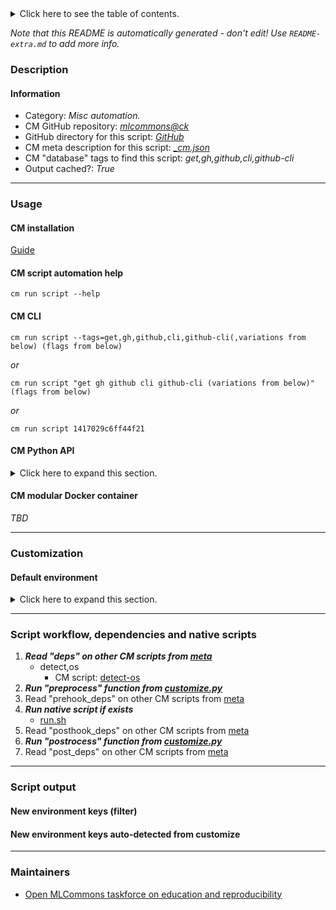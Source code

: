 <details>
<summary>Click here to see the table of contents.</summary>

* [Description](#description)
* [Information](#information)
* [Usage](#usage)
  * [ CM installation](#cm-installation)
  * [ CM script automation help](#cm-script-automation-help)
  * [ CM CLI](#cm-cli)
  * [ CM Python API](#cm-python-api)
  * [ CM modular Docker container](#cm-modular-docker-container)
* [Customization](#customization)
  * [ Default environment](#default-environment)
* [Script workflow, dependencies and native scripts](#script-workflow-dependencies-and-native-scripts)
* [Script output](#script-output)
* [New environment keys (filter)](#new-environment-keys-(filter))
* [New environment keys auto-detected from customize](#new-environment-keys-auto-detected-from-customize)
* [Maintainers](#maintainers)

</details>

*Note that this README is automatically generated - don't edit! Use `README-extra.md` to add more info.*

### Description

#### Information

* Category: *Misc automation.*
* CM GitHub repository: *[mlcommons@ck](https://github.com/mlcommons/ck/tree/master/cm-mlops)*
* GitHub directory for this script: *[GitHub](https://github.com/mlcommons/ck/tree/master/cm-mlops/script/get-github-cli)*
* CM meta description for this script: *[_cm.json](_cm.json)*
* CM "database" tags to find this script: *get,gh,github,cli,github-cli*
* Output cached?: *True*
___
### Usage

#### CM installation
[Guide](https://github.com/mlcommons/ck/blob/master/docs/installation.md)

#### CM script automation help
```cm run script --help```

#### CM CLI
`cm run script --tags=get,gh,github,cli,github-cli(,variations from below) (flags from below)`

*or*

`cm run script "get gh github cli github-cli (variations from below)" (flags from below)`

*or*

`cm run script 1417029c6ff44f21`

#### CM Python API

<details>
<summary>Click here to expand this section.</summary>

```python

import cmind

r = cmind.access({'action':'run'
                  'automation':'script',
                  'tags':'get,gh,github,cli,github-cli'
                  'out':'con',
                  ...
                  (other input keys for this script)
                  ...
                 })

if r['return']>0:
    print (r['error'])

```

</details>

#### CM modular Docker container
*TBD*
___
### Customization

#### Default environment

<details>
<summary>Click here to expand this section.</summary>

These keys can be updated via --env.KEY=VALUE or "env" dictionary in @input.json or using script flags.


</details>

___
### Script workflow, dependencies and native scripts

  1. ***Read "deps" on other CM scripts from [meta](https://github.com/mlcommons/ck/tree/master/cm-mlops/script/get-github-cli/_cm.json)***
     * detect,os
       - CM script: [detect-os](https://github.com/mlcommons/ck/tree/master/cm-mlops/script/detect-os)
  1. ***Run "preprocess" function from [customize.py](https://github.com/mlcommons/ck/tree/master/cm-mlops/script/get-github-cli/customize.py)***
  1. Read "prehook_deps" on other CM scripts from [meta](https://github.com/mlcommons/ck/tree/master/cm-mlops/script/get-github-cli/_cm.json)
  1. ***Run native script if exists***
     * [run.sh](https://github.com/mlcommons/ck/tree/master/cm-mlops/script/get-github-cli/run.sh)
  1. Read "posthook_deps" on other CM scripts from [meta](https://github.com/mlcommons/ck/tree/master/cm-mlops/script/get-github-cli/_cm.json)
  1. ***Run "postrocess" function from [customize.py](https://github.com/mlcommons/ck/tree/master/cm-mlops/script/get-github-cli/customize.py)***
  1. Read "post_deps" on other CM scripts from [meta](https://github.com/mlcommons/ck/tree/master/cm-mlops/script/get-github-cli/_cm.json)
___
### Script output
#### New environment keys (filter)

#### New environment keys auto-detected from customize

___
### Maintainers

* [Open MLCommons taskforce on education and reproducibility](https://github.com/mlcommons/ck/blob/master/docs/mlperf-education-workgroup.md)